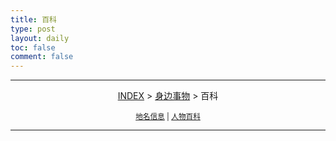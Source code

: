 ```yaml
---
title: 百科
type: post
layout: daily
toc: false
comment: false
---
```

---
<span><center>[INDEX](/gknows/wikimap) > [身边事物](/gknows/身边事物) > 百科</center></span>

<small><center>[地名信息](/gknows/地名信息) | [人物百科](/gknows/人物百科)</center></small>

---
